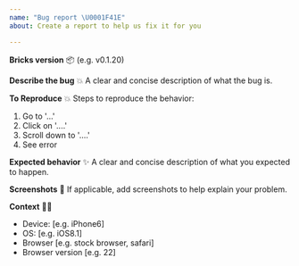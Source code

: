 ```yaml
---
name: "Bug report \U0001F41E"
about: Create a report to help us fix it for you

---
```


**Bricks version** 📦
(e.g. v0.1.20)

**Describe the bug** 💥
A clear and concise description of what the bug is.

**To Reproduce** 💥
Steps to reproduce the behavior:
1. Go to '...'
2. Click on '....'
3. Scroll down to '....'
4. See error

**Expected behavior** ✨
A clear and concise description of what you expected to happen.

**Screenshots** 📸
If applicable, add screenshots to help explain your problem.

**Context** 👨‍💻
 - Device: [e.g. iPhone6]
 - OS: [e.g. iOS8.1]
 - Browser [e.g. stock browser, safari]
 - Browser version [e.g. 22]

